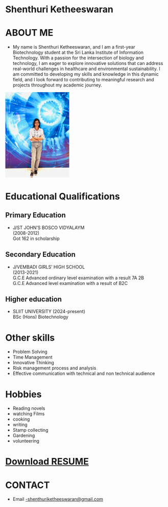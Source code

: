 # Shenthuri Ketheeswaran


# ABOUT ME
   * My name is Shenthuri Ketheeswaran, and I am a first-year Biotechnology student at the Sri Lanka Institute of Information Technology. With a passion for the intersection of biology and technology, I am eager to explore innovative solutions that can address real-world challenges in healthcare and environmental sustainability. I am committed to developing my skills and knowledge in this dynamic field, and I look forward to contributing to meaningful research and projects throughout my academic journey. 

<img src="image1.jpg" alt="drawing" width="200"/>


# Educational Qualifications

  ## Primary Education
   * J/ST JOHN’S BOSCO VIDYALAYM<br>
     (2008-2012)
     <br> Got 162 in scholarship

  ## Secondary Education
   * J/VEMBADI GIRLS’ HIGH SCHOOL<br>
     (2013-2021)
     <br>G.C.E Advanced ordinary level
     examination with a result 7A 2B<br>
     G.C.E Advanced level 
     examination with a result of B2C 
  ## Higher education
   * SLIIT UNIVERSITY (2024-present)<br>
     BSc (Hons) Biotechnology

  # Other skills
   * Problem Solving
   * Time Management
   * Innovative Thinking
   * Risk management process and analysis
   * Effective communication with technical and non technical audience
 
  # Hobbies
   * Reading novels
   * watching Films
   * cooking
   * writing
   * Stamp collecting
   * Gardening
   * volunteering

  # [Download RESUME ](https://github.com/shenthu0306/shenthu0306.github.io/blob/1bc1c4597c72aba7b53f16df7c21e1e4df4e65ac/CV.pdf)

  # CONTACT 
   * Email -shenthuriketheeswaran@gmail.com




